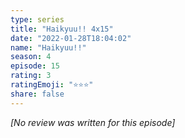 ```yaml
---
type: series
title: "Haikyuu!! 4x15"
date: "2022-01-28T18:04:02"
name: "Haikyuu!!"
season: 4
episode: 15
rating: 3
ratingEmoji: "⭐️⭐️⭐️"
share: false
---
```


_[No review was written for this episode]_
